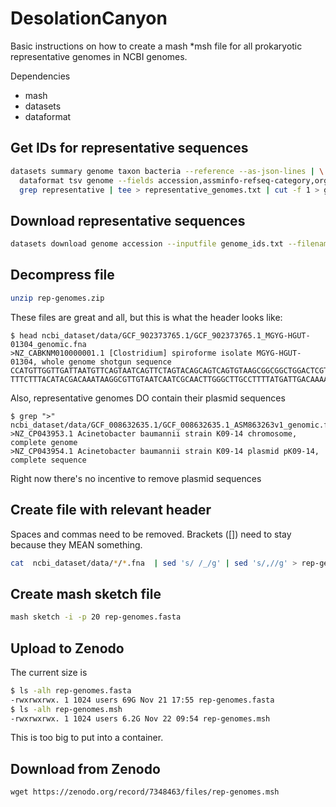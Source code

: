 # DesolationCanyon
Basic instructions on how to create a mash *msh file for all prokaryotic representative genomes in NCBI genomes.

Dependencies
- mash
- datasets
- dataformat

## Get IDs for representative sequences

```bash
datasets summary genome taxon bacteria --reference --as-json-lines | \
  dataformat tsv genome --fields accession,assminfo-refseq-category,organism-name --elide-header | \
  grep representative | tee > representative_genomes.txt | cut -f 1 > genome_ids.txt
```

## Download representative sequences

```bash
datasets download genome accession --inputfile genome_ids.txt --filename rep-genomes.zip
```

## Decompress file
```bash
unzip rep-genomes.zip
```

These files are great and all, but this is what the header looks like:
```
$ head ncbi_dataset/data/GCF_902373765.1/GCF_902373765.1_MGYG-HGUT-01304_genomic.fna
>NZ_CABKNM010000001.1 [Clostridium] spiroforme isolate MGYG-HGUT-01304, whole genome shotgun sequence
CCATGTTGGTTGATTAATGTTCAGTAATCAGTTCTAGTACAGCAGTCAGTGTAAGCGGCGGCTGGACTCGTGCTTGTGTA
TTTCTTTACATACGACAAATAAGGCGTTGTAATCAATCGCAACTTGGGCTTGCCTTTTATGATTGACAAAAAAGGAAATT
```

Also, representative genomes DO contain their plasmid sequences
```
$ grep ">" ncbi_dataset/data/GCF_008632635.1/GCF_008632635.1_ASM863263v1_genomic.fna
>NZ_CP043953.1 Acinetobacter baumannii strain K09-14 chromosome, complete genome
>NZ_CP043954.1 Acinetobacter baumannii strain K09-14 plasmid pK09-14, complete sequence
```

Right now there's no incentive to remove plasmid sequences

## Create file with relevant header
Spaces and commas need to be removed. Brackets ([]) need to stay because they MEAN something.

```bash
cat  ncbi_dataset/data/*/*.fna  | sed 's/ /_/g' | sed 's/,//g' > rep-genomes.fasta
```

## Create mash sketch file
```bash
mash sketch -i -p 20 rep-genomes.fasta
```

## Upload to Zenodo

The current size is
```bash
$ ls -alh rep-genomes.fasta
-rwxrwxrwx. 1 1024 users 69G Nov 21 17:55 rep-genomes.fasta
$ ls -alh rep-genomes.msh
-rwxrwxrwx. 1 1024 users 6.2G Nov 22 09:54 rep-genomes.msh
```
This is too big to put into a container.

## Download from Zenodo
```
wget https://zenodo.org/record/7348463/files/rep-genomes.msh
```
